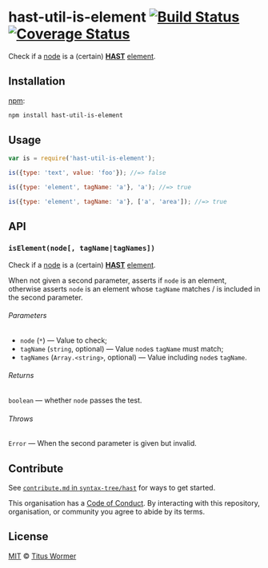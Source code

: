 # hast-util-is-element [![Build Status][build-badge]][build-page] [![Coverage Status][coverage-badge]][coverage-page]

Check if a [node][] is a (certain) [**HAST**][hast] [element][].

## Installation

[npm][]:

```bash
npm install hast-util-is-element
```

## Usage

```javascript
var is = require('hast-util-is-element');

is({type: 'text', value: 'foo'}); //=> false

is({type: 'element', tagName: 'a'}, 'a'); //=> true

is({type: 'element', tagName: 'a'}, ['a', 'area']); //=> true
```

## API

### `isElement(node[, tagName|tagNames])`

Check if a [node][] is a (certain) [**HAST**][hast] [element][].

When not given a second parameter, asserts if `node` is an element,
otherwise asserts `node` is an element whose `tagName` matches / is
included in the second parameter.

###### Parameters

*   `node` (`*`) — Value to check;
*   `tagName` (`string`, optional) — Value `node`s `tagName` must match;
*   `tagNames` (`Array.<string>`, optional) — Value including `node`s `tagName`.

###### Returns

`boolean` — whether `node` passes the test.

###### Throws

`Error` — When the second parameter is given but invalid.

## Contribute

See [`contribute.md` in `syntax-tree/hast`][contribute] for ways to get
started.

This organisation has a [Code of Conduct][coc].  By interacting with this
repository, organisation, or community you agree to abide by its terms.

## License

[MIT][license] © [Titus Wormer][author]

<!-- Definition -->

[build-badge]: https://img.shields.io/travis/syntax-tree/hast-util-is-element.svg

[build-page]: https://travis-ci.org/syntax-tree/hast-util-is-element

[coverage-badge]: https://img.shields.io/codecov/c/github/syntax-tree/hast-util-is-element.svg

[coverage-page]: https://codecov.io/github/syntax-tree/hast-util-is-element?branch=master

[npm]: https://docs.npmjs.com/cli/install

[license]: LICENSE

[author]: http://wooorm.com

[hast]: https://github.com/syntax-tree/hast

[node]: https://github.com/syntax-tree/unist#node

[element]: https://github.com/syntax-tree/hast#element

[contribute]: https://github.com/syntax-tree/hast/blob/master/contributing.md

[coc]: https://github.com/syntax-tree/hast/blob/master/code-of-conduct.md
